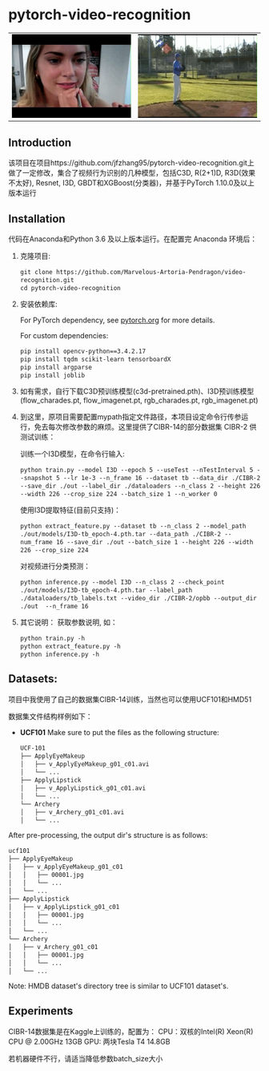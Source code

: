 # pytorch-video-recognition

<table style="border:0px">
   <tr>
       <td><img src="assets/demo1.gif" frame=void rules=none></td>
       <td><img src="assets/demo2.gif" frame=void rules=none></td>
   </tr>
</table>

## Introduction
该项目在项目https://github.com/jfzhang95/pytorch-video-recognition.git上做了一定修改，集合了视频行为识别的几种模型，包括C3D, R(2+1)D, R3D(效果不太好), Resnet, I3D, GBDT和XGBoost(分类器)，并基于PyTorch 1.10.0及以上版本运行

## Installation
代码在Anaconda和Python 3.6 及以上版本运行。在配置完 Anaconda 环境后：


1. 克隆项目:
    ```Shell
    git clone https://github.com/Marvelous-Artoria-Pendragon/video-recognition.git
    cd pytorch-video-recognition
    ```

2. 安装依赖库:

    For PyTorch dependency, see [pytorch.org](https://pytorch.org/) for more details.

    For custom dependencies:
    ```Shell
    pip install opencv-python==3.4.2.17
    pip install tqdm scikit-learn tensorboardX
    pip install argparse
    pip install joblib
    ```

3. 如有需求，自行下载C3D预训练模型(c3d-pretrained.pth)、I3D预训练模型(flow_charades.pt, flow_imagenet.pt, rgb_charades.pt, rgb_imagenet.pt)

4. 到这里，原项目需要配置mypath指定文件路径，本项目设定命令行传参运行，免去每次修改参数的麻烦。这里提供了CIBR-14的部分数据集 CIBR-2 供测试训练：

    训练一个I3D模型，在命令行输入:
    ```Shell
    python train.py --model I3D --epoch 5 --useTest --nTestInterval 5 --snapshot 5 --lr 1e-3 --n_frame 16 --dataset tb --data_dir ./CIBR-2 --save_dir ./out --label_dir ./dataloaders --n_class 2 --height 226 --width 226 --crop_size 224 --batch_size 1 --n_worker 0
    ```

    使用I3D提取特征(目前只支持)：
    ```Shell
    python extract_feature.py --dataset tb --n_class 2 --model_path ./out/models/I3D-tb_epoch-4.pth.tar --data_path ./CIBR-2 --num_frame 16 --save_dir ./out --batch_size 1 --height 226 --width 226 --crop_size 224
    ```
    
    对视频进行分类预测：
    ```Shell
    python inference.py --model I3D --n_class 2 --check_point ./out/models/I3D-tb_epoch-4.pth.tar --label_path ./dataloaders/tb_labels.txt --video_dir ./CIBR-2/opbb --output_dir ./out  --n_frame 16
    ```

5. 其它说明：
    获取参数说明, 如：
    ```Shell
    python train.py -h
    python extract_feature.py -h
    python inference.py -h
    ```
  

## Datasets:

项目中我使用了自己的数据集CIBR-14训练，当然也可以使用UCF101和HMD51

数据集文件结构样例如下：

- **UCF101**
Make sure to put the files as the following structure:
  ```
  UCF-101
  ├── ApplyEyeMakeup
  │   ├── v_ApplyEyeMakeup_g01_c01.avi
  │   └── ...
  ├── ApplyLipstick
  │   ├── v_ApplyLipstick_g01_c01.avi
  │   └── ...
  └── Archery
  │   ├── v_Archery_g01_c01.avi
  │   └── ...
  ```
After pre-processing, the output dir's structure is as follows:
  ```
  ucf101
  ├── ApplyEyeMakeup
  │   ├── v_ApplyEyeMakeup_g01_c01
  │   │   ├── 00001.jpg
  │   │   └── ...
  │   └── ...
  ├── ApplyLipstick
  │   ├── v_ApplyLipstick_g01_c01
  │   │   ├── 00001.jpg
  │   │   └── ...
  │   └── ...
  └── Archery
  │   ├── v_Archery_g01_c01
  │   │   ├── 00001.jpg
  │   │   └── ...
  │   └── ...
  ```

Note: HMDB dataset's directory tree is similar to UCF101 dataset's.

## Experiments
CIBR-14数据集是在Kaggle上训练的，配置为：
    CPU：双核的Intel(R) Xeon(R) CPU @ 2.00GHz 13GB
    GPU: 两块Tesla T4 14.8GB

若机器硬件不行，请适当降低参数batch_size大小

